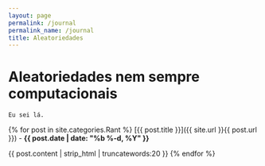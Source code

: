 ```yaml
---
layout: page
permalink: /journal
permalink_name: /journal
title: Aleatoriedades
---
```


# Aleatoriedades nem sempre computacionais
`Eu sei lá.`

{% for post in site.categories.Rant %}
[{{ post.title }}]({{ site.url }}{{ post.url }}) - **{{ post.date | date: "%b %-d, %Y" }}**

{{ post.content | strip_html | truncatewords:20 }}
{% endfor %}
